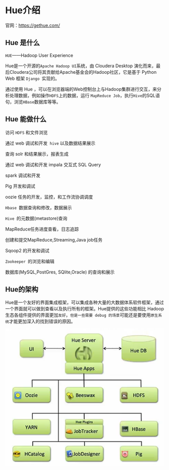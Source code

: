 # Hue介绍

官网：https://gethue.com/

## Hue 是什么

`HUE`——Hadoop User Experience

Hue是一个开源的` Apache Hadoop UI `系统，由 Cloudera Desktop 演化而来，最后Cloudera公司将其贡献给Apache基金会的Hadoop社区，它是基于 Python Web 框架 `Django `实现的。

通过使用 Hue ，可以在浏览器端的Web控制台上与Hadoop集群进行交互，来分析处理数据，例如操作`HDFS`上的数据，运行 `MapReduce Job`，执行`Hive`的SQL语句，浏览`HBase`数据库等等。





## Hue 能做什么

访问 `HDFS` 和文件浏览

通过 web 调试和开发` hive` 以及数据结果展示

查询 solr 和结果展示，报表生成

通过 web 调试和开发 impala 交互式 SQL Query

spark 调试和开发

Pig 开发和调试

oozie 任务的开发，监控，和工作流协调调度

`Hbase `数据查询和修改，数据展示

`Hive `的元数据(metastore)查询

MapReduce任务进度查看，日志追踪

创建和提交MapReduce,Streaming,Java job任务

Sqoop2 的开发和调试

`Zookeeper `的浏览和编辑

数据库(MySQL,PostGres, SQlite,Oracle) 的查询和展示



## Hue的架构

Hue是一个友好的界面集成框架，可以集成各种大量的大数据体系软件框架，通过一个界面就可以做到查看以及执行所有的框架。Hue提供的这些功能相比 Hadoop 生态各组件提供的界面更加`友好`，`但是一些需要 debug 的场景`可能还是要使用`原生系统`才能更加深入的找到错误的原因。

![image-20210524091335172](images/image-20210524091335172.png)